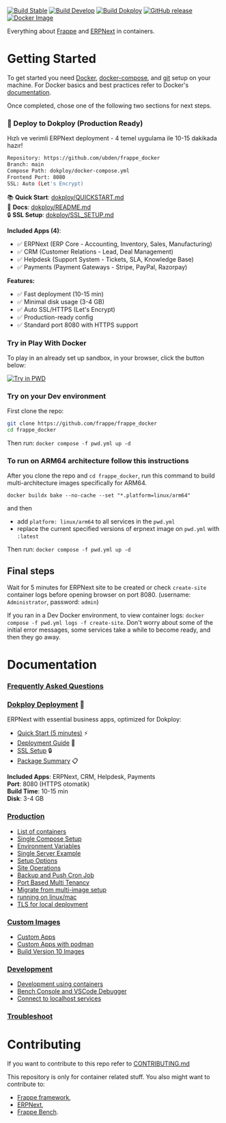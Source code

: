 [![Build Stable](https://github.com/frappe/frappe_docker/actions/workflows/build_stable.yml/badge.svg)](https://github.com/frappe/frappe_docker/actions/workflows/build_stable.yml)
[![Build Develop](https://github.com/frappe/frappe_docker/actions/workflows/build_develop.yml/badge.svg)](https://github.com/frappe/frappe_docker/actions/workflows/build_develop.yml)
[![Build Dokploy](https://github.com/ubden/frappe_docker/actions/workflows/build-dokploy.yml/badge.svg)](https://github.com/ubden/frappe_docker/actions/workflows/build-dokploy.yml)
[![GitHub release](https://img.shields.io/github/v/release/ubden/frappe_docker?label=dokploy)](https://github.com/ubden/frappe_docker/releases)
[![Docker Image](https://img.shields.io/badge/docker-erpnext--complete-blue)](https://github.com/ubden/frappe_docker/pkgs/container/frappe_docker%2Ferpnext-complete)

Everything about [Frappe](https://github.com/frappe/frappe) and [ERPNext](https://github.com/frappe/erpnext) in containers.

# Getting Started

To get started you need [Docker](https://docs.docker.com/get-docker/), [docker-compose](https://docs.docker.com/compose/), and [git](https://docs.github.com/en/get-started/getting-started-with-git/set-up-git) setup on your machine. For Docker basics and best practices refer to Docker's [documentation](http://docs.docker.com).

Once completed, chose one of the following two sections for next steps.

### 🚀 Deploy to Dokploy (Production Ready)

Hızlı ve verimli ERPNext deployment - 4 temel uygulama ile 10-15 dakikada hazır!

```bash
Repository: https://github.com/ubden/frappe_docker
Branch: main
Compose Path: dokploy/docker-compose.yml
Frontend Port: 8080
SSL: Auto (Let's Encrypt)
```

📚 **Quick Start**: [dokploy/QUICKSTART.md](dokploy/QUICKSTART.md)  
📖 **Docs**: [dokploy/README.md](dokploy/README.md)  
🔒 **SSL Setup**: [dokploy/SSL_SETUP.md](dokploy/SSL_SETUP.md)

**Included Apps (4)**:
- ✅ ERPNext (ERP Core - Accounting, Inventory, Sales, Manufacturing)
- ✅ CRM (Customer Relations - Lead, Deal Management)
- ✅ Helpdesk (Support System - Tickets, SLA, Knowledge Base)
- ✅ Payments (Payment Gateways - Stripe, PayPal, Razorpay)

**Features:**
- ✅ Fast deployment (10-15 min)
- ✅ Minimal disk usage (3-4 GB)
- ✅ Auto SSL/HTTPS (Let's Encrypt)
- ✅ Production-ready config
- ✅ Standard port 8080 with HTTPS support

### Try in Play With Docker

To play in an already set up sandbox, in your browser, click the button below:

<a href="https://labs.play-with-docker.com/?stack=https://raw.githubusercontent.com/frappe/frappe_docker/main/pwd.yml">
  <img src="https://raw.githubusercontent.com/play-with-docker/stacks/master/assets/images/button.png" alt="Try in PWD"/>
</a>

### Try on your Dev environment

First clone the repo:

```sh
git clone https://github.com/frappe/frappe_docker
cd frappe_docker
```

Then run: `docker compose -f pwd.yml up -d`

### To run on ARM64 architecture follow this instructions

After you clone the repo and `cd frappe_docker`, run this command to build multi-architecture images specifically for ARM64.

`docker buildx bake --no-cache --set "*.platform=linux/arm64"`

and then

- add `platform: linux/arm64` to all services in the `pwd.yml`
- replace the current specified versions of erpnext image on `pwd.yml` with `:latest`

Then run: `docker compose -f pwd.yml up -d`

## Final steps

Wait for 5 minutes for ERPNext site to be created or check `create-site` container logs before opening browser on port 8080. (username: `Administrator`, password: `admin`)

If you ran in a Dev Docker environment, to view container logs: `docker compose -f pwd.yml logs -f create-site`. Don't worry about some of the initial error messages, some services take a while to become ready, and then they go away.

# Documentation

### [Frequently Asked Questions](https://github.com/frappe/frappe_docker/wiki/Frequently-Asked-Questions)

### [Dokploy Deployment](#dokploy) 🚀

ERPNext with essential business apps, optimized for Dokploy:

- [Quick Start (5 minutes)](dokploy/QUICKSTART.md) ⚡
- [Deployment Guide](dokploy/DEPLOYMENT.md) 📖
- [SSL Setup](dokploy/SSL_SETUP.md) 🔒
- [Package Summary](dokploy/SUMMARY.md) 📋

**Included Apps**: ERPNext, CRM, Helpdesk, Payments  
**Port**: 8080 (HTTPS otomatik)  
**Build Time**: 10-15 min  
**Disk**: 3-4 GB

### [Production](#production)

- [List of containers](docs/list-of-containers.md)
- [Single Compose Setup](docs/single-compose-setup.md)
- [Environment Variables](docs/environment-variables.md)
- [Single Server Example](docs/single-server-example.md)
- [Setup Options](docs/setup-options.md)
- [Site Operations](docs/site-operations.md)
- [Backup and Push Cron Job](docs/backup-and-push-cronjob.md)
- [Port Based Multi Tenancy](docs/port-based-multi-tenancy.md)
- [Migrate from multi-image setup](docs/migrate-from-multi-image-setup.md)
- [running on linux/mac](docs/setup_for_linux_mac.md)
- [TLS for local deployment](docs/tls-for-local-deployment.md)

### [Custom Images](#custom-images)

- [Custom Apps](docs/custom-apps.md)
- [Custom Apps with podman](docs/custom-apps-podman.md)
- [Build Version 10 Images](docs/build-version-10-images.md)

### [Development](#development)

- [Development using containers](docs/development.md)
- [Bench Console and VSCode Debugger](docs/bench-console-and-vscode-debugger.md)
- [Connect to localhost services](docs/connect-to-localhost-services-from-containers-for-local-app-development.md)

### [Troubleshoot](docs/troubleshoot.md)

# Contributing

If you want to contribute to this repo refer to [CONTRIBUTING.md](CONTRIBUTING.md)

This repository is only for container related stuff. You also might want to contribute to:

- [Frappe framework](https://github.com/frappe/frappe#contributing),
- [ERPNext](https://github.com/frappe/erpnext#contributing),
- [Frappe Bench](https://github.com/frappe/bench).

